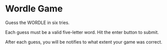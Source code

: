 # Wordle Game

Guess the WORDLE in six tries.

Each guess must be a valid five-letter word. Hit the enter button to submit.

After each guess, you will be notifies to what extent your game was correct.
